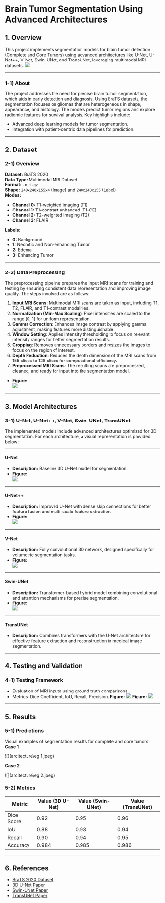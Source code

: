 # Brain Tumor Segmentation Using Advanced Architectures

## 1. Overview
This project implements segmentation models for brain tumor detection (Complete and Core Tumors) using advanced architectures like U-Net, U-Net++, V-Net, Swin-UNet, and TransUNet, leveraging multimodal MRI datasets.
![](arcitecture/overview.png)

---

### 1-1) About
The project addresses the need for precise brain tumor segmentation, which aids in early detection and diagnosis. Using BraTS datasets, the segmentation focuses on gliomas that are heterogeneous in shape, appearance, and histology. The models predict tumor regions and explore radiomic features for survival analysis. Key highlights include:

- Advanced deep learning models for tumor segmentation.
- Integration with patient-centric data pipelines for prediction.

---

## 2. Dataset
### 2-1) Overview
**Dataset:** BraTS 2020  
**Data Type:** Multimodal MRI Dataset  
**Format:** `.nii.gz`  
**Shape:** `240x240x155x4` (Image) and `240x240x155` (Label)  
**Modes:**  
- **Channel 0:** T1-weighted imaging (T1)  
- **Channel 1:** T1-contrast enhanced (T1-CE)  
- **Channel 2:** T2-weighted imaging (T2)  
- **Channel 3:** FLAIR  

**Labels:**  
- **0:** Background  
- **1:** Necrotic and Non-enhancing Tumor  
- **2:** Edema  
- **3:** Enhancing Tumor  

---

### 2-2) Data Preprocessing  
The preprocessing pipeline prepares the input MRI scans for training and testing by ensuring consistent data representation and improving image quality. The steps involved are as follows:

1. **Input MRI Scans**: Multimodal MRI scans are taken as input, including T1, T2, FLAIR, and T1-contrast modalities.  
2. **Normalization (Min-Max Scaling)**: Pixel intensities are scaled to the range [0, 1] for uniform representation.  
3. **Gamma Correction**: Enhances image contrast by applying gamma adjustment, making features more distinguishable.  
4. **Window Setting**: Applies intensity thresholding to focus on relevant intensity ranges for better segmentation results.  
5. **Cropping**: Removes unnecessary borders and resizes the images to focus on the region of interest.  
6. **Depth Reduction**: Reduces the depth dimension of the MRI scans from 155 slices to 128 slices for computational efficiency.  
7. **Preprocessed MRI Scans**: The resulting scans are preprocessed, cleaned, and ready for input into the segmentation model.
- **Figure:**  
![](arcitecture/preprocessing.jpeg)

---

## 3. Model Architectures  

### 3-1) U-Net, U-Net++, V-Net, Swin-UNet, TransUNet  

The implemented models include advanced architectures optimized for 3D segmentation. For each architecture, a visual representation is provided below:  

---

#### U-Net  
- **Description:** Baseline 3D U-Net model for segmentation.  
- **Figure:**  
![](arcitecture/3dunet.png)

---

#### U-Net++  
- **Description:** Improved U-Net with dense skip connections for better feature fusion and multi-scale feature extraction.  
- **Figure:**  
![](arcitecture/unet++.png)

---

#### V-Net  
- **Description:** Fully convolutional 3D network, designed specifically for volumetric segmentation tasks.  
- **Figure:**  
![](arcitecture/3d%20vnet.png)

---

#### Swin-UNet  
- **Description:** Transformer-based hybrid model combining convolutional and attention mechanisms for precise segmentation.  
- **Figure:**  
![](arcitecture/transunet.png)

---

#### TransUNet  
- **Description:** Combines transformers with the U-Net architecture for effective feature extraction and reconstruction in medical image segmentation.  
 
---

## 4. Testing and Validation
### 4-1) Testing Framework
- Evaluation of MRI inputs using ground truth comparisons.
- Metrics: Dice Coefficient, IoU, Recall, Precision.
**Figure:** 
![](arcitecture/unet%20matric.jpeg)
**Figure:** 
![](arcitecture/vnet%20matrics.jpeg)

---

## 5. Results
### 5-1) Predictions
Visual examples of segmentation results for complete and core tumors.
**Case 1** 

![](arcitecture\eg 1.jpeg)

**Case 2** 

![](arcitecture\eg 2.jpeg)
 
### 5-2) Metrics
| **Metric**    | **Value (3D U-Net)** | **Value (Swin-UNet)** | **Value (TransUNet)** |
|---------------|-----------------------|-----------------------|-----------------------|
| Dice Score    | 0.92                 | 0.95                 | 0.96                 |
| IoU           | 0.88                 | 0.93                 | 0.94                 |
| Recall        | 0.90                 | 0.94                 | 0.95                 |
| Accuracy      | 0.984                | 0.985                | 0.986                |

---

## 6. References
- [BraTS 2020 Dataset](https://www.med.upenn.edu/cbica/brats2020/)  
- [3D U-Net Paper](https://arxiv.org/abs/1606.06650)  
- [Swin-UNet Paper](https://arxiv.org/abs/2105.05537)  
- [TransUNet Paper](https://arxiv.org/abs/2102.04306)  

